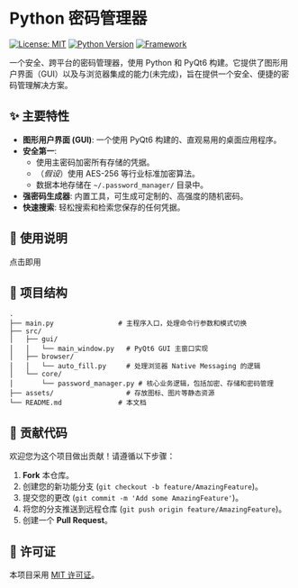 # Python 密码管理器

[![License: MIT](https://img.shields.io/badge/License-MIT-yellow.svg)](https://opensource.org/licenses/MIT)
[![Python Version](https://img.shields.io/badge/python-3.8+-blue.svg)](https://www.python.org/downloads/)
[![Framework](https://img.shields.io/badge/UI-PyQt6-brightgreen.svg)](https://www.riverbankcomputing.com/software/pyqt/)

一个安全、跨平台的密码管理器，使用 Python 和 PyQt6 构建。它提供了图形用户界面（GUI）以及与浏览器集成的能力(未完成)，旨在提供一个安全、便捷的密码管理解决方案。

## ✨ 主要特性

- **图形用户界面 (GUI)**: 一个使用 PyQt6 构建的、直观易用的桌面应用程序。
- **安全第一**:
  - 使用主密码加密所有存储的凭据。
  - （*假设*）使用 AES-256 等行业标准加密算法。
  - 数据本地存储在 `~/.password_manager/` 目录中。
- **强密码生成器**: 内置工具，可生成可定制的、高强度的随机密码。
- **快速搜索**: 轻松搜索和检索您保存的任何凭据。


## 🚀 使用说明

点击即用

## 📂 项目结构

```
.
├── main.py                # 主程序入口，处理命令行参数和模式切换
├── src/
│   ├── gui/
│   │   └── main_window.py   # PyQt6 GUI 主窗口实现
│   ├── browser/
│   │   └── auto_fill.py     # 处理浏览器 Native Messaging 的逻辑
│   └── core/
│       └── password_manager.py # 核心业务逻辑，包括加密、存储和密码管理
├── assets/                  # 存放图标、图片等静态资源
└── README.md              # 本文档
```

## 🤝 贡献代码

欢迎您为这个项目做出贡献！请遵循以下步骤：

1.  **Fork** 本仓库。
2.  创建您的新功能分支 (`git checkout -b feature/AmazingFeature`)。
3.  提交您的更改 (`git commit -m 'Add some AmazingFeature'`)。
4.  将您的分支推送到远程仓库 (`git push origin feature/AmazingFeature`)。
5.  创建一个 **Pull Request**。

## 📄 许可证

本项目采用 [MIT 许可证](https://opensource.org/licenses/MIT)。
